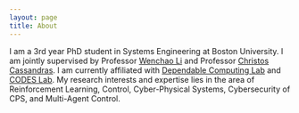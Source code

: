 ```yaml
---
layout: page
title: About
---
```


I am a 3rd year PhD student in Systems Engineering at Boston University. I am jointly supervised by Professor [Wenchao Li](https://sites.bu.edu/depend/people/) and Professor [Christos Cassandras](https://christosgcassandras.org/). I am currently affiliated with [Dependable Computing Lab](https://sites.bu.edu/depend/people/) and [CODES Lab](https://www.bu.edu/codes/). My research interests and expertise lies in the area of Reinforcement Learning, Control, Cyber-Physical Systems, Cybersecurity of CPS, and Multi-Agent Control.
